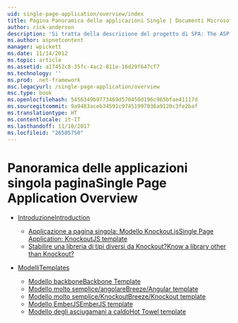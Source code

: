 ```yaml
---
uid: single-page-application/overview/index
title: Pagina Panoramica delle applicazioni Single | Documenti Microsoft
author: rick-anderson
description: 'Si tratta della descrizione del progetto di SPA: The ASP.NET singola pagina applicazione (SPA) è una nuova funzionalità di anteprima di MVC 4 beta. Fornisce un migliore end-to-end e...'
ms.author: aspnetcontent
manager: wpickett
ms.date: 11/14/2012
ms.topic: article
ms.assetid: a17452c8-35fc-4ac2-811e-16d29f647cf7
ms.technology: ''
ms.prod: .net-framework
msc.legacyurl: /single-page-application/overview
msc.type: book
ms.openlocfilehash: 5456349b9773469d570450d196c965bfae41117d
ms.sourcegitcommit: 9a9483aceb34591c97451997036a9120c3fe2baf
ms.translationtype: HT
ms.contentlocale: it-IT
ms.lasthandoff: 11/10/2017
ms.locfileid: "26505750"
---
```

<a name="single-page-application-overview"></a><span data-ttu-id="379ba-104">Panoramica delle applicazioni singola pagina</span><span class="sxs-lookup"><span data-stu-id="379ba-104">Single Page Application Overview</span></span>
====================
- [<span data-ttu-id="379ba-105">Introduzione</span><span class="sxs-lookup"><span data-stu-id="379ba-105">Introduction</span></span>](introduction/index.md)

    - [<span data-ttu-id="379ba-106">Applicazione a pagina singola: Modello Knockout.js</span><span class="sxs-lookup"><span data-stu-id="379ba-106">Single Page Application: KnockoutJS template</span></span>](introduction/knockoutjs-template.md)
    - [<span data-ttu-id="379ba-107">Stabilire una libreria di tipi diversi da Knockout?</span><span class="sxs-lookup"><span data-stu-id="379ba-107">Know a library other than Knockout?</span></span>](introduction/other-libraries.md)
- [<span data-ttu-id="379ba-108">Modelli</span><span class="sxs-lookup"><span data-stu-id="379ba-108">Templates</span></span>](templates/index.md)

    - [<span data-ttu-id="379ba-109">Modello backbone</span><span class="sxs-lookup"><span data-stu-id="379ba-109">Backbone Template</span></span>](templates/backbonejs-template.md)
    - [<span data-ttu-id="379ba-110">Modello molto semplice/angolare</span><span class="sxs-lookup"><span data-stu-id="379ba-110">Breeze/Angular template</span></span>](templates/breezeangular-template.md)
    - [<span data-ttu-id="379ba-111">Modello molto semplice/Knockout</span><span class="sxs-lookup"><span data-stu-id="379ba-111">Breeze/Knockout template</span></span>](templates/breezeknockout-template.md)
    - [<span data-ttu-id="379ba-112">Modello EmberJS</span><span class="sxs-lookup"><span data-stu-id="379ba-112">EmberJS template</span></span>](templates/emberjs-template.md)
    - [<span data-ttu-id="379ba-113">Modello degli asciugamani a caldo</span><span class="sxs-lookup"><span data-stu-id="379ba-113">Hot Towel template</span></span>](templates/hottowel-template.md)
